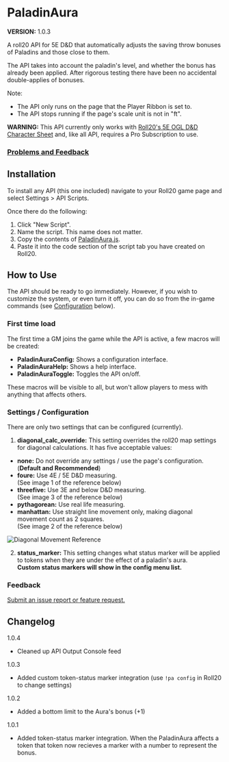 # PaladinAura

**VERSION:** 1.0.3

A roll20 API for 5E D&D that automatically adjusts the saving throw bonuses of Paladins and those close to them.

The API takes into account the paladin's level, and whether the bonus has already been applied. After rigorous testing there have been no accidental double-applies of bonuses.

Note:

- The API only runs on the page that the Player Ribbon is set to.
- The API stops running if the page's scale unit is not in "ft".

**WARNING:** This API currently only works with [Roll20's 5E OGL D&D Character Sheet](https://wiki.roll20.net/5th_Edition_OGL_by_Roll20) and, like all API, requires a Pro Subscription to use.

### [Problems and Feedback](#Feedback)

## Installation

To install any API (this one included) navigate to your Roll20 game page and select Settings > API Scripts.

Once there do the following:

1. Click "New Script".
2. Name the script. This name does not matter.
3. Copy the contents of [PaladinAura.js](https://github.com/LaytonGB/PaladinAura/raw/master/PaladinAura.js).
4. Paste it into the code section of the script tab you have created on Roll20.

## How to Use

The API should be ready to go immediately. However, if you wish to customize the system, or even turn it off, you can do so from the in-game commands (see [Configuration](#Settings--Configuration) below).

### First time load

The first time a GM joins the game while the API is active, a few macros will be created: 

- **PaladinAuraConfig:** Shows a configuration interface.
- **PaladinAuraHelp:** Shows a help interface.
- **PaladinAuraToggle:** Toggles the API on/off.

These macros will be visible to all, but won't allow players to mess with anything that affects others.

### Settings / Configuration

There are only two settings that can be configured (currently).

1. **diagonal_calc_override:** This setting overrides the roll20 map settings for diagonal calculations. It has five acceptable values:

- **none:** Do not override any settings / use the page's configuration. (**Default and Recommended**)
- **foure:** Use 4E / 5E D&D measuring.<br>(See image 1 of the reference below)
- **threefive:** Use 3E and below D&D measuring.<br>(See image 3 of the reference below)
- **pythagorean:** Use real life measuring.
- **manhattan:** Use straight line movement only, making diagonal movement count as 2 squares.<br>(See image 2 of the reference below)

![Diagonal Movement Reference](https://i.imgur.com/tZyn79Z.png)

2. **status_marker:** This setting changes what status marker will be applied to tokens when they are under the effect of a paladin's aura.<br>**Custom status markers will show in the config menu list.**

### Feedback

[Submit an issue report or feature request.](https://github.com/LaytonGB/PaladinAura/issues/new/choose)

## Changelog

1.0.4
- Cleaned up API Output Console feed

1.0.3
- Added custom token-status marker integration (use `!pa config` in Roll20 to change settings)

1.0.2
- Added a bottom limit to the Aura's bonus (+1)

1.0.1
- Added token-status marker integration. When the PaladinAura affects a token that token now recieves a marker with a number to represent the bonus.
